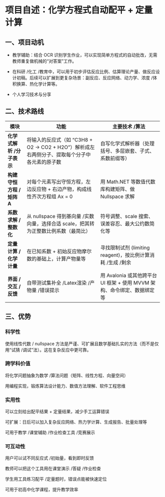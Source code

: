 # 项目自述：化学方程式自动配平 + 定量计算

## 一、项目动机

- 教学辅助：结合 OCR 识别学生作业，可以实现简单方程式的自动批改，无需教师重复做机械的“对答案”工作。

- 在科研 /化工 /教育中，可以用于初步评估反应比例、估算理论产量、做反应设计初稿。后续可以扩展到更复杂场景：副反应、反应网络、动力学、浓度 /体积换算、热化学计算等。

- 个人学习技术与分享

## 二、技术路线

| 模块               | 功能                                                          | 主要技术 /算法                                        |
| ---------------- | ----------------------------------------------------------- | ----------------------------------------------- |
| **化学式解析 /分子表示**  | 将输入的反应式（如 “C3H8 + O2 -> CO2 + H2O”）解析成左右两侧分子、提取每个分子中各元素的原子数 | 自写化学式解析器（处理括号、多层嵌套、子式、系数前缀等）                    |
| **构建守恒方程 /矩阵 A** | 对每个元素写出守恒方程，左边反应物 + 右边产物，构成线性齐次方程组 Ax = 0                   | 用 Math.NET 等数值代数库构建矩阵、做 Nullspace 求解            |
| **系数求解 /整数化**    | 从 nullspace 得到基向量 /实数向量，选择合适 scale，把其转为正整数比例系数（最简比）         | 符号调整、scale 搜索、误差容忍、最大公约数简化等                     |
| **定量计算 /化学计量**   | 在已知系数 + 初始反应物摩尔数的基础上，计算产物量等              | 寻找限制试剂 (limiting reagent)，按比例计算消耗 /生成 /剩余       |
| **界面 /交互 /反馈**   | 自带测试集补全 /Latex渲染 /产物量 /错误提示                  | 用 Avalonia 或其他跨平台 UI 框架 + 使用 MVVM 架构、命令绑定、数据绑定等 |

## 三、优势

### 科学性

使用线性代数 / nullspace 方法是严谨、可扩展且数学基础扎实的方法（而不是仅用“试猜 /调试”法）。这在复杂反应中更可靠。

### 跨学科价值

将化学问题抽象为数学 /算法问题（矩阵、线性方程、向量空间）

用编程实现，锻炼算法设计能力、数值方法理解、软件工程思维

### 实用性

可以立刻给出配平结果 + 定量结果，减少手工运算错误

可扩展：日后可以加入复杂反应网络、热力学计算、生成报告、批量处理等

可用于教学 /课堂辅助 /作业检查工具 /竞赛展示

### 可互动性

用户可以试不同反应式 /初始量，看到即时反馈

教师可以把这个工具用在课堂演示 /答疑 /作业检查

学生用工具练习配平 /定量题时，错误点能被快速定位

可用于初高中化学课程，提升教学效率
